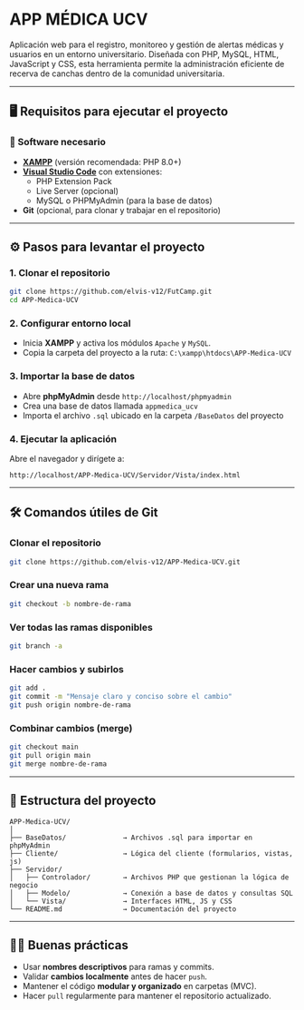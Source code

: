 
# APP MÉDICA UCV

Aplicación web para el registro, monitoreo y gestión de alertas médicas y usuarios en un entorno universitario. Diseñada con PHP, MySQL, HTML, JavaScript y CSS, esta herramienta permite la administración eficiente de recerva de canchas dentro de la comunidad universitaria.

---

## 🖥️ Requisitos para ejecutar el proyecto

### 🔧 Software necesario

- **[XAMPP](https://www.apachefriends.org/es/index.html)** (versión recomendada: PHP 8.0+)
- **[Visual Studio Code](https://code.visualstudio.com/)** con extensiones:
  - PHP Extension Pack
  - Live Server (opcional)
  - MySQL o PHPMyAdmin (para la base de datos)
- **Git** (opcional, para clonar y trabajar en el repositorio)

---

## ⚙️ Pasos para levantar el proyecto

### 1. Clonar el repositorio

```bash
git clone https://github.com/elvis-v12/FutCamp.git
cd APP-Medica-UCV
```

### 2. Configurar entorno local

- Inicia **XAMPP** y activa los módulos `Apache` y `MySQL`.
- Copia la carpeta del proyecto a la ruta:
  `C:\xampp\htdocs\APP-Medica-UCV`

### 3. Importar la base de datos

- Abre **phpMyAdmin** desde `http://localhost/phpmyadmin`
- Crea una base de datos llamada `appmedica_ucv`
- Importa el archivo `.sql` ubicado en la carpeta `/BaseDatos` del proyecto

### 4. Ejecutar la aplicación

Abre el navegador y dirígete a:

```
http://localhost/APP-Medica-UCV/Servidor/Vista/index.html
```

---

## 🛠️ Comandos útiles de Git

### Clonar el repositorio

```bash
git clone https://github.com/elvis-v12/APP-Medica-UCV.git
```

### Crear una nueva rama

```bash
git checkout -b nombre-de-rama
```

### Ver todas las ramas disponibles

```bash
git branch -a
```

### Hacer cambios y subirlos

```bash
git add .
git commit -m "Mensaje claro y conciso sobre el cambio"
git push origin nombre-de-rama
```

### Combinar cambios (merge)

```bash
git checkout main
git pull origin main
git merge nombre-de-rama
```

---

## 📁 Estructura del proyecto

```
APP-Medica-UCV/
│
├── BaseDatos/              → Archivos .sql para importar en phpMyAdmin
├── Cliente/                → Lógica del cliente (formularios, vistas, js)
├── Servidor/
│   ├── Controlador/        → Archivos PHP que gestionan la lógica de negocio
│   ├── Modelo/             → Conexión a base de datos y consultas SQL
│   └── Vista/              → Interfaces HTML, JS y CSS
└── README.md               → Documentación del proyecto
```

---

## 👨‍💻 Buenas prácticas

- Usar **nombres descriptivos** para ramas y commits.
- Validar **cambios localmente** antes de hacer `push`.
- Mantener el código **modular y organizado** en carpetas (MVC).
- Hacer `pull` regularmente para mantener el repositorio actualizado.
